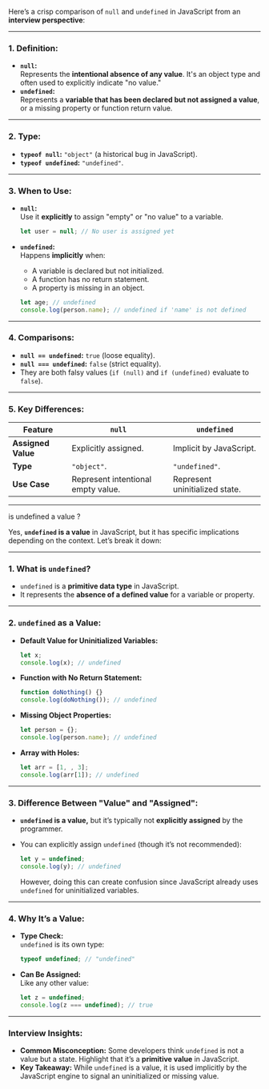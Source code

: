 

Here’s a crisp comparison of `null` and `undefined` in JavaScript from an **interview perspective**:

---

### **1. Definition:**

- **`null`:**  
    Represents the **intentional absence of any value**. It's an object type and often used to explicitly indicate "no value."
- **`undefined`:**  
    Represents a **variable that has been declared but not assigned a value**, or a missing property or function return value.

---

### **2. Type:**

- **`typeof null`:** `"object"` (a historical bug in JavaScript).
- **`typeof undefined`:** `"undefined"`.

---

### **3. When to Use:**

- **`null`:**  
    Use it **explicitly** to assign "empty" or "no value" to a variable.
    
    ```javascript
    let user = null; // No user is assigned yet
    ```
    
- **`undefined`:**  
    Happens **implicitly** when:
    
    - A variable is declared but not initialized.
    - A function has no return statement.
    - A property is missing in an object.
    
    ```javascript
    let age; // undefined
    console.log(person.name); // undefined if 'name' is not defined
    ```
    

---

### **4. Comparisons:**

- **`null == undefined`:** `true` (loose equality).
- **`null === undefined`:** `false` (strict equality).
- They are both falsy values (`if (null)` and `if (undefined)` evaluate to `false`).

---

### **5. Key Differences:**

|Feature|`null`|`undefined`|
|---|---|---|
|**Assigned Value**|Explicitly assigned.|Implicit by JavaScript.|
|**Type**|`"object"`.|`"undefined"`.|
|**Use Case**|Represent intentional empty value.|Represent uninitialized state.|

---

is undefined a value ?

Yes, **`undefined` is a value** in JavaScript, but it has specific implications depending on the context. Let’s break it down:

---

### **1. What is `undefined`?**

- `undefined` is a **primitive data type** in JavaScript.
- It represents the **absence of a defined value** for a variable or property.

---

### **2. `undefined` as a Value:**

- **Default Value for Uninitialized Variables:**
    
    ```javascript
    let x;
    console.log(x); // undefined
    ```
    
- **Function with No Return Statement:**
    
    ```javascript
    function doNothing() {}
    console.log(doNothing()); // undefined
    ```
    
- **Missing Object Properties:**
    
    ```javascript
    let person = {};
    console.log(person.name); // undefined
    ```
    
- **Array with Holes:**
    
    ```javascript
    let arr = [1, , 3];
    console.log(arr[1]); // undefined
    ```
    

---

### **3. Difference Between "Value" and "Assigned":**

- **`undefined` is a value,** but it’s typically not **explicitly assigned** by the programmer.
- You can explicitly assign `undefined` (though it’s not recommended):
    
    ```javascript
    let y = undefined;
    console.log(y); // undefined
    ```
    
    However, doing this can create confusion since JavaScript already uses `undefined` for uninitialized variables.

---

### **4. Why It’s a Value:**

- **Type Check:**  
    `undefined` is its own type:
    
    ```javascript
    typeof undefined; // "undefined"
    ```
    
- **Can Be Assigned:**  
    Like any other value:
    
    ```javascript
    let z = undefined;
    console.log(z === undefined); // true
    ```
    

---

### **Interview Insights:**

- **Common Misconception:** Some developers think `undefined` is not a value but a state. Highlight that it’s a **primitive value** in JavaScript.
- **Key Takeaway:** While `undefined` is a value, it is used implicitly by the JavaScript engine to signal an uninitialized or missing value.


